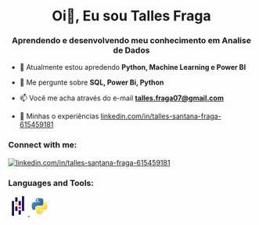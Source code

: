 <h1 align="center">Oi👋, Eu sou Talles Fraga</h1>
<h3 align="center">Aprendendo e desenvolvendo meu conhecimento em Analise de Dados</h3>

- 🌱 Atualmente estou apredendo **Python, Machine Learning e Power BI**

- 💬 Me pergunte sobre **SQL, Power Bi, Python**

- 📫 Você me acha através do e-mail **talles.fraga07@gmail.com**

- 📄 Minhas o experiências [linkedin.com/in/talles-santana-fraga-615459181](linkedin.com/in/talles-santana-fraga-615459181)

<h3 align="left">Connect with me:</h3>
<p align="left">
<a href="https://linkedin.com/in/linkedin.com/in/talles-santana-fraga-615459181" target="blank"><img align="center" src="https://raw.githubusercontent.com/rahuldkjain/github-profile-readme-generator/master/src/images/icons/Social/linked-in-alt.svg" alt="linkedin.com/in/talles-santana-fraga-615459181" height="30" width="40" /></a>
</p>

<h3 align="left">Languages and Tools:</h3>
<p align="left"> <a href="https://pandas.pydata.org/" target="_blank" rel="noreferrer"> <img src="https://raw.githubusercontent.com/devicons/devicon/2ae2a900d2f041da66e950e4d48052658d850630/icons/pandas/pandas-original.svg" alt="pandas" width="40" height="40"/> </a> <a href="https://www.python.org" target="_blank" rel="noreferrer"> <img src="https://raw.githubusercontent.com/devicons/devicon/master/icons/python/python-original.svg" alt="python" width="40" height="40"/> </a> </p>


<!---
- 👋 Hi, I’m @Talles7
- 👀 I’m interested in ...
- 🌱 I’m currently learning ...
- 💞️ I’m looking to collaborate on ...
- 📫 How to reach me ...
- 😄 Pronouns: ...
- ⚡ Fun fact: ...

<!---
Talles7/Talles7 is a ✨ special ✨ repository because its `README.md` (this file) appears on your GitHub profile.
You can click the Preview link to take a look at your changes.
--->
